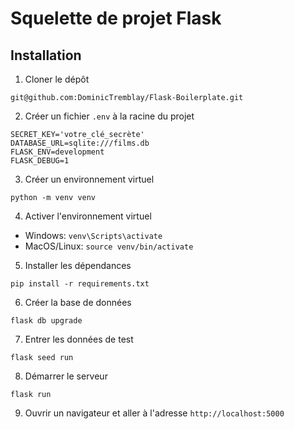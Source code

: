 # Squelette de projet Flask

## Installation

1. Cloner le dépôt

`git@github.com:DominicTremblay/Flask-Boilerplate.git`

2. Créer un fichier `.env` à la racine du projet

```
SECRET_KEY='votre_clé_secrète'
DATABASE_URL=sqlite:///films.db
FLASK_ENV=development
FLASK_DEBUG=1
```

3. Créer un environnement virtuel

`python -m venv venv`

4. Activer l'environnement virtuel

- Windows: `venv\Scripts\activate`
- MacOS/Linux: `source venv/bin/activate`

5. Installer les dépendances

`pip install -r requirements.txt`

6. Créer la base de données

`flask db upgrade`

7. Entrer les données de test

`flask seed run`

8. Démarrer le serveur

`flask run`

9. Ouvrir un navigateur et aller à l'adresse `http://localhost:5000`





